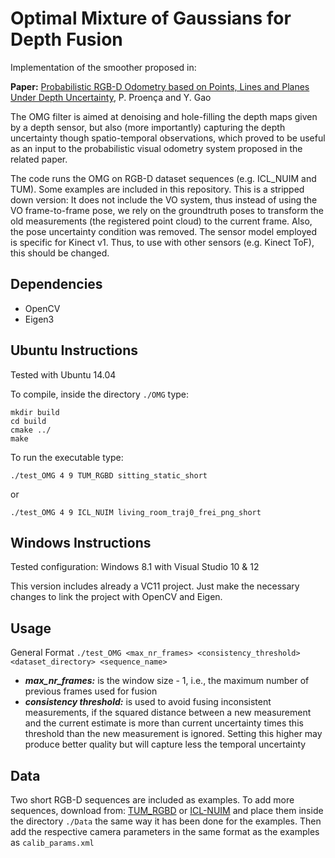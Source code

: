 # Optimal Mixture of Gaussians for Depth Fusion
Implementation of the smoother proposed in:

**Paper:** [Probabilistic RGB-D Odometry based on Points, Lines and Planes Under Depth Uncertainty](https://arxiv.org/abs/1706.04034), P. Proença and Y. Gao

The OMG filter is aimed at denoising and hole-filling the depth maps given by a depth sensor, but also (more importantly) capturing the depth uncertainty though spatio-temporal observations, which proved to be useful as an input to the probabilistic visual odometry system proposed in the related paper.

The code runs the OMG on RGB-D dataset sequences (e.g. ICL_NUIM and TUM). Some examples are included in this repository.
This is a stripped down version: It does not include the VO system, thus instead of using the VO frame-to-frame pose, we rely on the groundtruth poses to transform the old measurements (the registered point cloud) to the current frame. Also, the pose uncertainty condition was removed. The sensor model employed is specific for Kinect v1. Thus, to use with other sensors (e.g. Kinect ToF), this should be changed.

## Dependencies

* OpenCV
* Eigen3

## Ubuntu Instructions
Tested with Ubuntu 14.04

To compile, inside the directory ``./OMG`` type:
```
mkdir build
cd build
cmake ../
make
```
To run the executable type:

```./test_OMG 4 9 TUM_RGBD sitting_static_short```

or

```./test_OMG 4 9 ICL_NUIM living_room_traj0_frei_png_short```

## Windows Instructions

Tested configuration: Windows 8.1 with Visual Studio 10 & 12

This version includes already a VC11 project.
Just make the necessary changes to link the project with OpenCV and Eigen.

## Usage

General Format
```./test_OMG <max_nr_frames> <consistency_threshold> <dataset_directory> <sequence_name>```

* ***max_nr_frames:*** is the window size - 1, i.e., the maximum number of previous frames used for fusion
* ***consistency threshold:*** is used to avoid fusing inconsistent measurements, if the squared distance between a new measurement and the current estimate is more than current uncertainty times this threshold than the new measurement is ignored. Setting this higher may produce better quality but will capture less the temporal uncertainty

## Data

Two short RGB-D sequences are included as examples. To add more sequences, download from:
[TUM_RGBD](https://vision.in.tum.de/data/datasets/rgbd-dataset) or
[ICL-NUIM](https://www.doc.ic.ac.uk/~ahanda/VaFRIC/iclnuim.html)
and place them inside the directory ```./Data``` the same way it has been done for the examples.
Then add the respective camera parameters in the same format as the examples as ```calib_params.xml```
